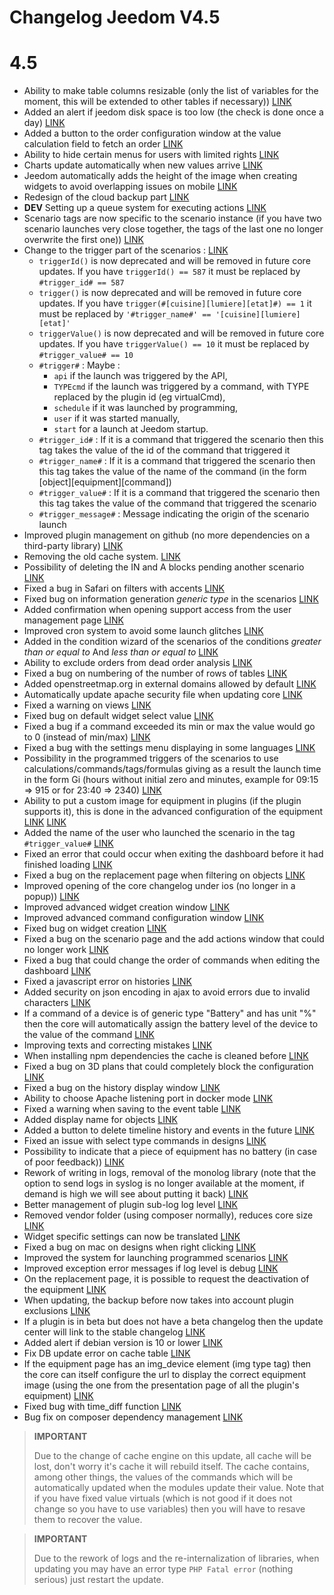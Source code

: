 # Changelog Jeedom V4.5

# 4.5

- Ability to make table columns resizable (only the list of variables for the moment, this will be extended to other tables if necessary)) [LINK](https://github.com/jeedom/core/issues/2499)
- Added an alert if jeedom disk space is too low (the check is done once a day) [LINK](https://github.com/jeedom/core/issues/2438)
- Added a button to the order configuration window at the value calculation field to fetch an order [LINK](https://github.com/jeedom/core/issues/2776)
- Ability to hide certain menus for users with limited rights [LINK](https://github.com/jeedom/core/issues/2651)
- Charts update automatically when new values arrive [LINK](https://github.com/jeedom/core/issues/2749)
- Jeedom automatically adds the height of the image when creating widgets to avoid overlapping issues on mobile [LINK](https://github.com/jeedom/core/issues/2539)
- Redesign of the cloud backup part [LINK](https://github.com/jeedom/core/issues/2765)
- **DEV** Setting up a queue system for executing actions [LINK](https://github.com/jeedom/core/issues/2489)
- Scenario tags are now specific to the scenario instance (if you have two scenario launches very close together, the tags of the last one no longer overwrite the first one)) [LINK](https://github.com/jeedom/core/issues/2763)
- Change to the trigger part of the scenarios : [LINK](https://github.com/jeedom/core/issues/2414)
  - ``triggerId()`` is now deprecated and will be removed in future core updates. If you have ``triggerId() == 587`` it must be replaced by ``#trigger_id# == 587``
  - ``trigger()`` is now deprecated and will be removed in future core updates. If you have ``trigger(#[cuisine][lumiere][etat]#) == 1`` it must be replaced by ``'#trigger_name#' == '[cuisine][lumiere][etat]'``
  - ``triggerValue()`` is now deprecated and will be removed in future core updates. If you have ``triggerValue() == 10`` it must be replaced by ``#trigger_value# == 10``
  - ``#trigger#`` : Maybe :
    - ``api`` if the launch was triggered by the API,
    - ``TYPEcmd`` if the launch was triggered by a command, with TYPE replaced by the plugin id (eg virtualCmd),
    - ``schedule`` if it was launched by programming,
    - ``user`` if it was started manually,
    - ``start`` for a launch at Jeedom startup.
  - ``#trigger_id#`` : If it is a command that triggered the scenario then this tag takes the value of the id of the command that triggered it
  - ``#trigger_name#`` : If it is a command that triggered the scenario then this tag takes the value of the name of the command (in the form [object][equipment][command])
  - ``#trigger_value#`` : If it is a command that triggered the scenario then this tag takes the value of the command that triggered the scenario
  - ``#trigger_message#`` : Message indicating the origin of the scenario launch
- Improved plugin management on github (no more dependencies on a third-party library) [LINK](https://github.com/jeedom/core/issues/2567)
- Removing the old cache system. [LINK](https://github.com/jeedom/core/pull/2799)
- Possibility of deleting the IN and A blocks pending another scenario [LINK](https://github.com/jeedom/core/pull/2379)
- Fixed a bug in Safari on filters with accents [LINK](https://github.com/jeedom/core/pull/2754)
- Fixed bug on information generation *generic type* in the scenarios [LINK](https://github.com/jeedom/core/pull/2806)
- Added confirmation when opening support access from the user management page [LINK](https://github.com/jeedom/core/pull/2809)
- Improved cron system to avoid some launch glitches [LINK](https://github.com/jeedom/core/commit/533d6d4d508ffe5815f7ba6355ec45497df73313)
- Added in the condition wizard of the scenarios of the conditions *greater than or equal to* And *less than or equal to* [LINK](https://github.com/jeedom/core/issues/2810)
- Ability to exclude orders from dead order analysis [LINK](https://github.com/jeedom/core/issues/2812)
- Fixed a bug on numbering of the number of rows of tables [LINK](https://github.com/jeedom/core/commit/0e9e44492e29f7d0842b2c9b3df39d0d98957c83)
- Added openstreetmap.org in external domains allowed by default [LINK](https://github.com/jeedom/core/commit/2d62c64f0bd1958372844f6859ef691f88852422)
- Automatically update apache security file when updating core [LINK](https://github.com/jeedom/core/issues/2815)
- Fixed a warning on views [LINK](https://github.com/jeedom/core/pull/2816)
- Fixed bug on default widget select value [LINK](https://github.com/jeedom/core/pull/2813)
- Fixed a bug if a command exceeded its min or max the value would go to 0 (instead of min/max) [LINK](https://github.com/jeedom/core/issues/2819)
- Fixed a bug with the settings menu displaying in some languages [LINK](https://github.com/jeedom/core/issues/2821)
- Possibility in the programmed triggers of the scenarios to use calculations/commands/tags/formulas giving as a result the launch time in the form Gi (hours without initial zero and minutes, example for 09:15 => 915 or for 23:40 => 2340) [LINK](https://github.com/jeedom/core/pull/2808)
- Ability to put a custom image for equipment in plugins (if the plugin supports it), this is done in the advanced configuration of the equipment [LINK](https://github.com/jeedom/core/pull/2802) [LINK](https://github.com/jeedom/core/pull/2852)
- Added the name of the user who launched the scenario in the tag ``#trigger_value#`` [LINK](https://github.com/jeedom/core/pull/2382)
- Fixed an error that could occur when exiting the dashboard before it had finished loading [LINK](https://github.com/jeedom/core/pull/2827)
- Fixed a bug on the replacement page when filtering on objects [LINK](https://github.com/jeedom/core/issues/2833)
- Improved opening of the core changelog under ios (no longer in a popup)) [LINK](https://github.com/jeedom/core/issues/2835)
- Improved advanced widget creation window [LINK](https://github.com/jeedom/core/pull/2836)
- Improved advanced command configuration window [LINK](https://github.com/jeedom/core/pull/2837)
- Fixed bug on widget creation [LINK](https://github.com/jeedom/core/pull/2838)
- Fixed a bug on the scenario page and the add actions window that could no longer work [LINK](https://github.com/jeedom/core/issues/2839)
- Fixed a bug that could change the order of commands when editing the dashboard [LINK](https://github.com/jeedom/core/issues/2841)
- Fixed a javascript error on histories [LINK](https://github.com/jeedom/core/issues/2840)
- Added security on json encoding in ajax to avoid errors due to invalid characters [LINK](https://github.com/jeedom/core/commit/0784cbf9e409cfc50dd9c3d085c329c7eaba7042)
- If a command of a device is of generic type "Battery" and has unit "%" then the core will automatically assign the battery level of the device to the value of the command [LINK](https://github.com/jeedom/core/issues/2842)
- Improving texts and correcting mistakes [LINK](https://github.com/jeedom/core/pull/2834)
- When installing npm dependencies the cache is cleaned before [LINK](https://github.com/jeedom/core/commit/1a151208e0a66b88ea61dca8d112d20bb045c8d9)
- Fixed a bug on 3D plans that could completely block the configuration [LINK](https://github.com/jeedom/core/pull/2849)
- Fixed a bug on the history display window [LINK](https://github.com/jeedom/core/pull/2850)
- Ability to choose Apache listening port in docker mode [LINK](https://github.com/jeedom/core/pull/2847)
- Fixed a warning when saving to the event table [LINK](https://github.com/jeedom/core/issues/2851)
- Added display name for objects [LINK](https://github.com/jeedom/core/issues/2484)
- Added a button to delete timeline history and events in the future [LINK](https://github.com/jeedom/core/issues/2415)
- Fixed an issue with select type commands in designs [LINK](https://github.com/jeedom/core/issues/2853)
- Possibility to indicate that a piece of equipment has no battery (in case of poor feedback)) [LINK](https://github.com/jeedom/core/issues/2855)
- Rework of writing in logs, removal of the monolog library (note that the option to send logs in syslog is no longer available at the moment, if demand is high we will see about putting it back) [LINK](https://github.com/jeedom/core/pull/2805)
- Better management of plugin sub-log log level [LINK](https://github.com/jeedom/core/issues/2860)
- Removed vendor folder (using composer normally), reduces core size [LINK](https://github.com/jeedom/core/commit/3aa99c503b6b1903e6a07b346ceb4d03ca3c0c42)
- Widget specific settings can now be translated [LINK](https://github.com/jeedom/core/pull/2862)
- Fixed a bug on mac on designs when right clicking [LINK](https://github.com/jeedom/core/issues/2863)
- Improved the system for launching programmed scenarios [LINK](https://github.com/jeedom/core/issues/2875)
- Improved exception error messages if log level is debug [LINK](https://github.com/jeedom/core/issues/2886)
- On the replacement page, it is possible to request the deactivation of the equipment [LINK](https://github.com/jeedom/core/issues/2893)
- When updating, the backup before now takes into account plugin exclusions [LINK](https://github.com/jeedom/core/commit/22aa19b85028b0de6f7d3028ae0424d4f238f7df)
- If a plugin is in beta but does not have a beta changelog then the update center will link to the stable changelog [LINK](https://github.com/jeedom/core/commit/2af7b0a4d8680f68810cf9d07c657c51fe9e40bd)
- Added alert if debian version is 10 or lower [LINK](https://github.com/jeedom/core/issues/2912)
- Fix DB update error on cache table [LINK](https://github.com/jeedom/core/commit/a21f3498195f0003c5ead7cd5e8589f1c77c1c06)
- If the equipment page has an img_device element (img type tag) then the core can itself configure the url to display the correct equipment image (using the one from the presentation page of all the plugin's equipment) [LINK](https://github.com/jeedom/core/commit/07708ba4cbed982af968919dac3e406707867417)
- Fixed bug with time_diff function [LINK](https://github.com/jeedom/core/issues/2915)
- Bug fix on composer dependency management [LINK](https://github.com/jeedom/core/issues/2920)

>**IMPORTANT**
>
> Due to the change of cache engine on this update, all cache will be lost, don't worry it's cache it will rebuild itself. The cache contains, among other things, the values of the commands which will be automatically updated when the modules update their value. Note that if you have fixed value virtuals (which is not good if it does not change so you have to use variables) then you will have to resave them to recover the value.

>**IMPORTANT**
>
> Due to the rework of logs and the re-internalization of libraries, when updating you may have an error type ``PHP Fatal error`` (nothing serious) just restart the update.
